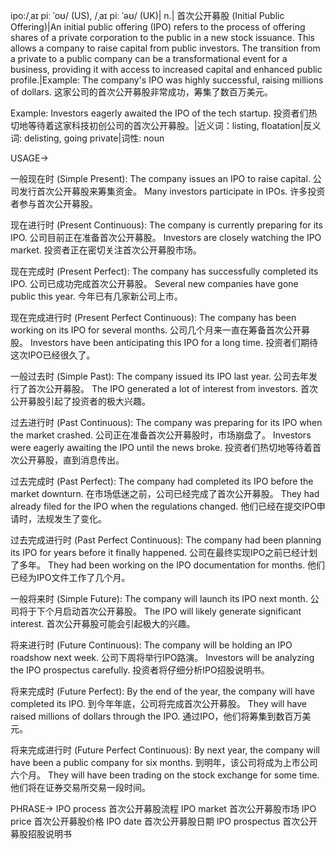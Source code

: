 ipo:/ˌaɪ piː ˈoʊ/ (US), /ˌaɪ piː ˈəʊ/ (UK)| n.| 首次公开募股 (Initial Public Offering)|An initial public offering (IPO) refers to the process of offering shares of a private corporation to the public in a new stock issuance. This allows a company to raise capital from public investors.  The transition from a private to a public company can be a transformational event for a business, providing it with access to increased capital and enhanced public profile.|Example: The company's IPO was highly successful, raising millions of dollars.  这家公司的首次公开募股非常成功，筹集了数百万美元。

Example:  Investors eagerly awaited the IPO of the tech startup. 投资者们热切地等待着这家科技初创公司的首次公开募股。|近义词：listing, floatation|反义词: delisting, going private|词性: noun


USAGE->

一般现在时 (Simple Present):
The company issues an IPO to raise capital.  公司发行首次公开募股来筹集资金。
Many investors participate in IPOs. 许多投资者参与首次公开募股。

现在进行时 (Present Continuous):
The company is currently preparing for its IPO.  公司目前正在准备首次公开募股。
Investors are closely watching the IPO market. 投资者正在密切关注首次公开募股市场。

现在完成时 (Present Perfect):
The company has successfully completed its IPO. 公司已成功完成首次公开募股。
Several new companies have gone public this year. 今年已有几家新公司上市。

现在完成进行时 (Present Perfect Continuous):
The company has been working on its IPO for several months.  公司几个月来一直在筹备首次公开募股。
Investors have been anticipating this IPO for a long time. 投资者们期待这次IPO已经很久了。

一般过去时 (Simple Past):
The company issued its IPO last year.  公司去年发行了首次公开募股。
The IPO generated a lot of interest from investors. 首次公开募股引起了投资者的极大兴趣。


过去进行时 (Past Continuous):
The company was preparing for its IPO when the market crashed.  公司正在准备首次公开募股时，市场崩盘了。
Investors were eagerly awaiting the IPO until the news broke.  投资者们热切地等待着首次公开募股，直到消息传出。


过去完成时 (Past Perfect):
The company had completed its IPO before the market downturn.  在市场低迷之前，公司已经完成了首次公开募股。
They had already filed for the IPO when the regulations changed.  他们已经在提交IPO申请时，法规发生了变化。

过去完成进行时 (Past Perfect Continuous):
The company had been planning its IPO for years before it finally happened.  公司在最终实现IPO之前已经计划了多年。
They had been working on the IPO documentation for months. 他们已经为IPO文件工作了几个月。

一般将来时 (Simple Future):
The company will launch its IPO next month.  公司将于下个月启动首次公开募股。
The IPO will likely generate significant interest.  首次公开募股可能会引起极大的兴趣。

将来进行时 (Future Continuous):
The company will be holding an IPO roadshow next week. 公司下周将举行IPO路演。
Investors will be analyzing the IPO prospectus carefully. 投资者将仔细分析IPO招股说明书。

将来完成时 (Future Perfect):
By the end of the year, the company will have completed its IPO. 到今年年底，公司将完成首次公开募股。
They will have raised millions of dollars through the IPO. 通过IPO，他们将筹集到数百万美元。

将来完成进行时 (Future Perfect Continuous):
By next year, the company will have been a public company for six months.  到明年，该公司将成为上市公司六个月。
They will have been trading on the stock exchange for some time. 他们将在证券交易所交易一段时间。


PHRASE->
IPO process 首次公开募股流程
IPO market 首次公开募股市场
IPO price 首次公开募股价格
IPO date 首次公开募股日期
IPO prospectus 首次公开募股招股说明书
